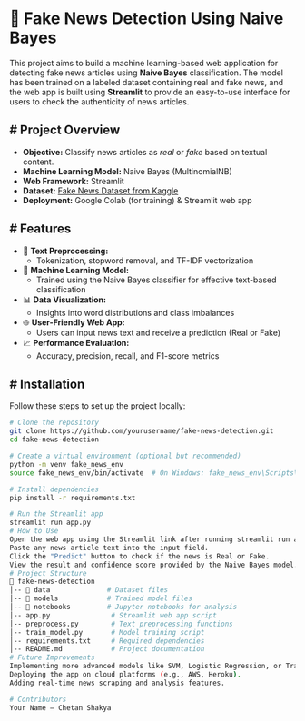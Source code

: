 # 📰 Fake News Detection Using Naive Bayes

This project aims to build a machine learning-based web application for detecting fake news articles using **Naive Bayes** classification. The model has been trained on a labeled dataset containing real and fake news, and the web app is built using **Streamlit** to provide an easy-to-use interface for users to check the authenticity of news articles.

## # Project Overview
- **Objective:** Classify news articles as *real* or *fake* based on textual content.  
- **Machine Learning Model:** Naive Bayes (MultinomialNB)  
- **Web Framework:** Streamlit  
- **Dataset:** [Fake News Dataset from Kaggle](https://www.kaggle.com/c/fake-news/data)  
- **Deployment:** Google Colab (for training) & Streamlit web app  

## # Features
- 📝 **Text Preprocessing:**  
  - Tokenization, stopword removal, and TF-IDF vectorization  
- 🧠 **Machine Learning Model:**  
  - Trained using the Naive Bayes classifier for effective text-based classification  
- 📊 **Data Visualization:**  
  - Insights into word distributions and class imbalances  
- 🌐 **User-Friendly Web App:**  
  - Users can input news text and receive a prediction (Real or Fake)  
- 📈 **Performance Evaluation:**  
  - Accuracy, precision, recall, and F1-score metrics  

## # Installation
Follow these steps to set up the project locally:  

```bash
# Clone the repository
git clone https://github.com/yourusername/fake-news-detection.git  
cd fake-news-detection  

# Create a virtual environment (optional but recommended)
python -m venv fake_news_env  
source fake_news_env/bin/activate  # On Windows: fake_news_env\Scripts\activate  

# Install dependencies
pip install -r requirements.txt  

# Run the Streamlit app
streamlit run app.py  
# How to Use
Open the web app using the Streamlit link after running streamlit run app.py.
Paste any news article text into the input field.
Click the "Predict" button to check if the news is Real or Fake.
View the result and confidence score provided by the Naive Bayes model.
# Project Structure
📂 fake-news-detection  
│-- 📂 data              # Dataset files  
│-- 📂 models            # Trained model files  
│-- 📂 notebooks         # Jupyter notebooks for analysis  
│-- app.py               # Streamlit web app script  
│-- preprocess.py        # Text preprocessing functions  
│-- train_model.py       # Model training script  
│-- requirements.txt     # Required dependencies  
│-- README.md            # Project documentation  
# Future Improvements
Implementing more advanced models like SVM, Logistic Regression, or Transformer-based models.
Deploying the app on cloud platforms (e.g., AWS, Heroku).
Adding real-time news scraping and analysis features.

# Contributors
Your Name – Chetan Shakya
